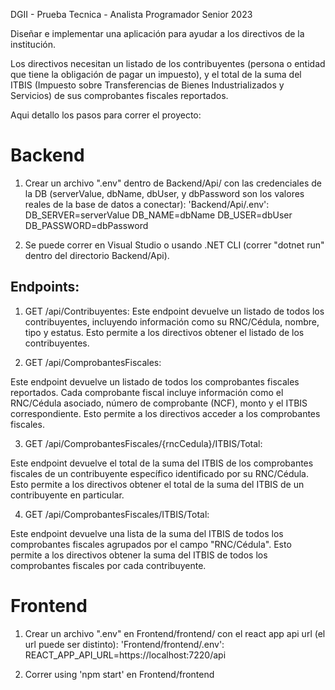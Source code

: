 DGII - Prueba Tecnica - Analista Programador Senior 2023

Diseñar e implementar una aplicación para ayudar a los directivos de la institución.

Los directivos necesitan un listado de los contribuyentes (persona o entidad que tiene la obligación de
pagar un impuesto), y el total de la suma del ITBIS (Impuesto sobre Transferencias de Bienes
Industrializados y Servicios) de sus comprobantes fiscales reportados.

Aqui detallo los pasos para correr el proyecto:

# Backend

1. Crear un archivo ".env" dentro de Backend/Api/ con las credenciales de la DB (serverValue, dbName, dbUser, y dbPassword son los valores reales de la base de datos a conectar):
   'Backend/Api/.env':
   DB_SERVER=serverValue
   DB_NAME=dbName
   DB_USER=dbUser
   DB_PASSWORD=dbPassword

2. Se puede correr en Visual Studio o usando .NET CLI (correr "dotnet run" dentro del directorio Backend/Api).

## Endpoints:

1. GET /api/Contribuyentes:
   Este endpoint devuelve un listado de todos los contribuyentes, incluyendo información como su RNC/Cédula, nombre, tipo y estatus. Esto permite a los directivos obtener el listado de los contribuyentes.

2. GET /api/ComprobantesFiscales:

Este endpoint devuelve un listado de todos los comprobantes fiscales reportados. Cada comprobante fiscal incluye información como el RNC/Cédula asociado, número de comprobante (NCF), monto y el ITBIS correspondiente. Esto permite a los directivos acceder a los comprobantes fiscales.

3. GET /api/ComprobantesFiscales/{rncCedula}/ITBIS/Total:

Este endpoint devuelve el total de la suma del ITBIS de los comprobantes fiscales de un contribuyente específico identificado por su RNC/Cédula. Esto permite a los directivos obtener el total de la suma del ITBIS de un contribuyente en particular.

4. GET /api/ComprobantesFiscales/ITBIS/Total:

Este endpoint devuelve una lista de la suma del ITBIS de todos los comprobantes fiscales agrupados por el campo "RNC/Cédula". Esto permite a los directivos obtener la suma del ITBIS de todos los comprobantes fiscales por cada contribuyente.

# Frontend

1. Crear un archivo ".env" en Frontend/frontend/ con el react app api url (el url puede ser distinto):
   'Frontend/frontend/.env':
   REACT_APP_API_URL=https://localhost:7220/api

2. Correr using 'npm start' en Frontend/frontend
